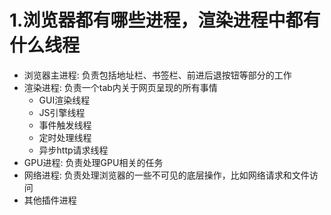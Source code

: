 # 1.浏览器都有哪些进程，渲染进程中都有什么线程

+ 浏览器主进程: 负责包括地址栏、书签栏、前进后退按钮等部分的工作
+ 渲染进程: 负责一个tab内关于网页呈现的所有事情
  - GUI渲染线程
  - JS引擎线程
  - 事件触发线程
  - 定时处理线程
  - 异步http请求线程
+ GPU进程: 负责处理GPU相关的任务
+ 网络进程: 负责处理浏览器的一些不可见的底层操作，比如网络请求和文件访问
+ 其他插件进程